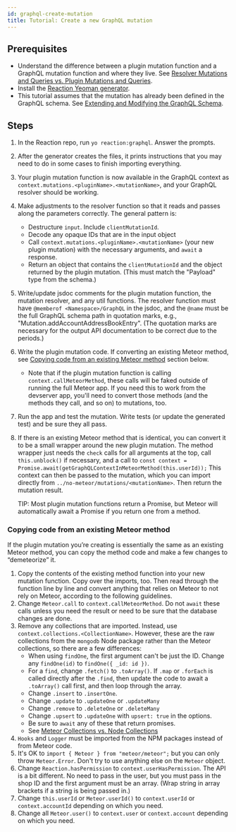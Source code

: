```yaml
---
id: graphql-create-mutation
title: Tutorial: Create a new GraphQL mutation
---
```


## Prerequisites

- Understand the difference between a plugin mutation function and a GraphQL mutation function and where they live. See [Resolver Mutations and Queries vs. Plugin Mutations and Queries](graphql-developing.md#resolver-mutations-and-queries-vs-plugin-mutations-and-queries).
- Install the [Reaction Yeoman generator](https://github.com/reactioncommerce/generator-reaction).
- This tutorial assumes that the mutation has already been defined in the GraphQL schema. See [Extending and Modifying the GraphQL Schema](graphql-developing.md#extending-and-modifying-the-graphql-schema).

## Steps

1. In the Reaction repo, run `yo reaction:graphql`. Answer the prompts.
2. After the generator creates the files, it prints instructions that you may need to do in some cases to finish importing everything.
3. Your plugin mutation function is now available in the GraphQL context as `context.mutations.<pluginName>.<mutationName>`, and your GraphQL resolver should be working.
4. Make adjustments to the resolver function so that it reads and passes along the parameters correctly. The general pattern is:
    - Destructure `input`. Include `clientMutationId`.
    - Decode any opaque IDs that are in the input object
    - Call `context.mutations.<pluginName>.<mutationName>` (your new plugin mutation) with the necessary arguments, and `await` a response.
    - Return an object that contains the `clientMutationId` and the object returned by the plugin mutation. (This must match the "Payload" type from the schema.)
5. Write/update jsdoc comments for the plugin mutation function, the mutation resolver, and any util functions. The resolver function must have `@memberof <Namespace>/GraphQL` in the jsdoc, and the `@name` must be the full GraphQL schema path in quotation marks, e.g., "Mutation.addAccountAddressBookEntry". (The quotation marks are necessary for the output API documentation to be correct due to the periods.)
6. Write the plugin mutation code. If converting an existing Meteor method, see [Copying code from an existing Meteor method](#copying-code-from-an-existing-meteor-method) section below.
    - Note that if the plugin mutation function is calling `context.callMeteorMethod`, these calls will be faked outside of running the full Meteor app. If you need this to work from the devserver app, you'll need to convert those methods (and the methods they call, and so on) to mutations, too.
7. Run the app and test the mutation. Write tests (or update the generated test) and be sure they all pass.
8. If there is an existing Meteor method that is identical, you can convert it to be a small wrapper around the new plugin mutation. The method wrapper just needs the `check` calls for all arguments at the top, call `this.unblock()` if necessary, and a call to `const context = Promise.await(getGraphQLContextInMeteorMethod(this.userId));` This context can then be passed to the mutation, which you can import directly from `../no-meteor/mutations/<mutationName>`. Then return the mutation result.

    TIP: Most plugin mutation functions return a Promise, but Meteor will automatically await a Promise if you return one from a method.

### Copying code from an existing Meteor method
If the plugin mutation you’re creating is essentially the same as an existing Meteor method, you can copy the method code and make a few changes to “demeteorize” it.

1. Copy the contents of the existing method function into your new mutation function. Copy over the imports, too. Then read through the function line by line and convert anything that relies on Meteor to not rely on Meteor, according to the following guidelines.
2. Change `Meteor.call` to `context.callMeteorMethod`. Do not `await` these calls unless you need the result or need to be sure that the database changes are done.
3. Remove any collections that are imported. Instead, use `context.collections.<CollectionName>`. However, these are the raw collections from the `mongodb` Node package rather than the Meteor collections, so there are a few differences:
    - When using `findOne`, the first argument can't be just the ID. Change any `findOne(id)` to `findOne({ _id: id })`.
    - For a `find`, change `.fetch()` to `.toArray()`. If `.map` or `.forEach` is called directly after the `.find`, then update the code to await a `.toArray()` call first, and then loop through the array.
    - Change `.insert` to `.insertOne`.
    - Change `.update` to `.updateOne` or `.updateMany`
    - Change `.remove` to `.deleteOne` or `.deleteMany`
    - Change `.upsert` to `.updateOne` with `upsert: true` in the options.
    - Be sure to `await` any of these that return promises.
    - See [Meteor Collections vs. Node Collections](graphql-developing.md#meteor-collections-vs-node-collections)
4. `Hooks` and `Logger` must be imported from the NPM packages instead of from Meteor code.
5. It's OK to `import { Meteor } from "meteor/meteor";` but you can only throw `Meteor.Error`. Don't try to use anything else on the `Meteor` object.
6. Change `Reaction.hasPermission` to `context.userHasPermission`. The API is a bit different. No need to pass in the user, but you must pass in the shop ID and the first argument must be an array. (Wrap string in array brackets if a string is being passed in.)
7. Change `this.userId` or `Meteor.userId()` to `context.userId` or `context.accountId` depending on which you need.
8. Change all `Meteor.user()` to `context.user` or `context.account` depending on which you need.
